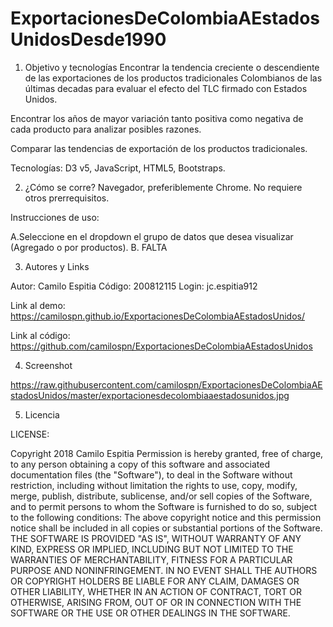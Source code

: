 # ExportacionesDeColombiaAEstadosUnidosDesde1990

1. Objetivo y tecnologías
Encontrar la tendencia creciente o descendiente de las exportaciones de los productos tradicionales Colombianos de las últimas decadas para evaluar el efecto del TLC firmado con Estados Unidos.

Encontrar los años de mayor variación tanto positiva como negativa de cada producto para analizar posibles razones.

Comparar las tendencias de exportación de los productos tradicionales.

Tecnologías: D3 v5, JavaScript, HTML5, Bootstraps.


2. ¿Cómo se corre?
Navegador, preferiblemente Chrome. No requiere otros prerrequisitos.

Instrucciones de uso:

A.Seleccione en el dropdown el grupo de datos que desea visualizar (Agregado o por productos). 
B. FALTA


3. Autores y Links

Autor: Camilo Espitia Código: 200812115 Login: jc.espitia912

Link al demo: https://camilospn.github.io/ExportacionesDeColombiaAEstadosUnidos/ 

Link al código: https://github.com/camilospn/ExportacionesDeColombiaAEstadosUnidos 


4. Screenshot

https://raw.githubusercontent.com/camilospn/ExportacionesDeColombiaAEstadosUnidos/master/exportacionesdecolombiaaestadosunidos.jpg


5. Licencia

LICENSE:

Copyright 2018 Camilo Espitia Permission is hereby granted, free of charge, to any person obtaining a copy of this software and associated documentation files (the "Software"), to deal in the Software without restriction, including without limitation the rights to use, copy, modify, merge, publish, distribute, sublicense, and/or sell copies of the Software, and to permit persons to whom the Software is furnished to do so, subject to the following conditions: The above copyright notice and this permission notice shall be included in all copies or substantial portions of the Software. THE SOFTWARE IS PROVIDED "AS IS", WITHOUT WARRANTY OF ANY KIND, EXPRESS OR IMPLIED, INCLUDING BUT NOT LIMITED TO THE WARRANTIES OF MERCHANTABILITY, FITNESS FOR A PARTICULAR PURPOSE AND NONINFRINGEMENT. IN NO EVENT SHALL THE AUTHORS OR COPYRIGHT HOLDERS BE LIABLE FOR ANY CLAIM, DAMAGES OR OTHER LIABILITY, WHETHER IN AN ACTION OF CONTRACT, TORT OR OTHERWISE, ARISING FROM, OUT OF OR IN CONNECTION WITH THE SOFTWARE OR THE USE OR OTHER DEALINGS IN THE SOFTWARE.

